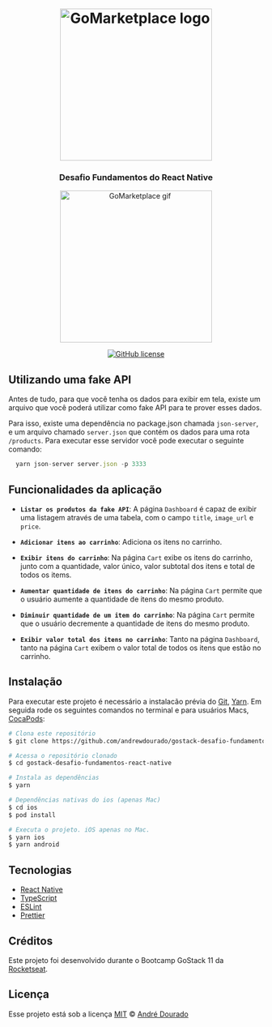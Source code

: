<h1 align="center">
    <img src="https://github.com/andrewdourado/gostack-desafio-fundamentos-react-native/blob/master/src/assets/logo@2x.png" alt="GoMarketplace logo" width="300px">
</h1>

<h3 align="center">Desafio Fundamentos do React Native</h3>

<p align="center">
  <img src="https://github.com/andrewdourado/gostack-desafio-fundamentos-react-native/blob/master/demo.gif" width="300" alt="GoMarketplace gif" />   
</p>

<p align="center">
  <a href="https://github.com/andrewdourado/gostack-desafio-fundamentos-react-native/blob/master/LICENSE"><img alt="GitHub license" src="https://img.shields.io/github/license/andrewdourado/gostack-desafio-fundamentos-react-native?logo=license&style=for-the-badge"></a>
</p>

## Utilizando uma fake API

Antes de tudo, para que você tenha os dados para exibir em tela, existe um arquivo que você poderá utilizar como fake API para te prover esses dados.

Para isso, existe uma dependência no package.json chamada `json-server`, e um arquivo chamado `server.json` que contém os dados para uma rota `/products`. Para executar esse servidor você pode executar o seguinte comando:

```js
  yarn json-server server.json -p 3333
```

## Funcionalidades da aplicação

- **`Listar os produtos da fake API`**: A página `Dashboard` é capaz de exibir uma listagem através de uma tabela, com o campo `title`, `image_url` e `price`.

- **`Adicionar itens ao carrinho`**: Adiciona os itens no carrinho.

- **`Exibir itens do carrinho`**: Na página `Cart` exibe os itens do carrinho, junto com a quantidade, valor único, valor subtotal dos itens e total de todos os items.

- **`Aumentar quantidade de itens do carrinho`**: Na página `Cart` permite que o usuário aumente a quantidade de itens do mesmo produto.

- **`Diminuir quantidade de um item do carrinho`**: Na página `Cart` permite que o usuário decremente a quantidade de itens do mesmo produto.

- **`Exibir valor total dos itens no carrinho`**: Tanto na página `Dashboard`, tanto na página `Cart` exibem o valor total de todos os itens que estão no carrinho.


## Instalação

Para executar este projeto é necessário a instalacão prévia do [Git](https://git-scm.com/downloads "Git download"), [Yarn](https://classic.yarnpkg.com/en/docs/install "Yarn download"). Em seguida rode os seguintes comandos no terminal e para usuários Macs, [CocaPods](https://cocoapods.org/ "CocoaPods"):

```bash
# Clona este repositório
$ git clone https://github.com/andrewdourado/gostack-desafio-fundamentos-react-native.git

# Acessa o repositório clonado
$ cd gostack-desafio-fundamentos-react-native

# Instala as dependências
$ yarn

# Dependências nativas do ios (apenas Mac)
$ cd ios
$ pod install

# Executa o projeto. iOS apenas no Mac.
$ yarn ios
$ yarn android
```

## Tecnologias

- <a href="https://reactnative.dev/" target="_blank" rel="noopener noreferrer">React Native</a>
- <a href="https://www.typescriptlang.org/" target="_blank" rel="noopener noreferrer">TypeScript</a>
- <a href="https://eslint.org/" target="_blank" rel="noopener noreferrer">ESLint</a>
- <a href="https://prettier.io/" target="_blank" rel="noopener noreferrer">Prettier</a>

## Créditos

Este projeto foi desenvolvido durante o Bootcamp GoStack 11 da <a href="https://rocketseat.com.br/" target="_blank" rel="noopener noreferrer">Rocketseat</a>.

## Licença
Esse projeto está sob a licença [MIT](https://github.com/andrewdourado/gostack-desafio-fundamentos-react-native/blob/master/LICENSE) © [André Dourado](https://github.com/andrewdourado)
